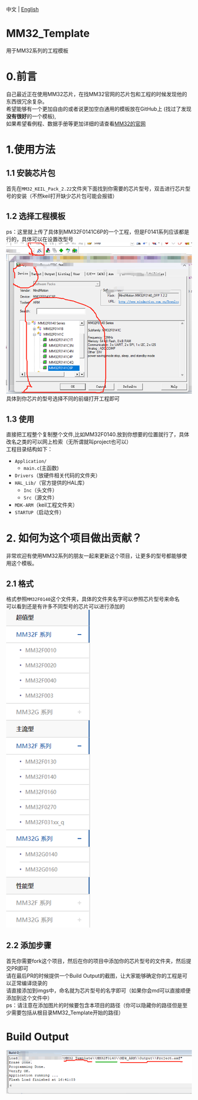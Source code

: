 中文 | [English](README_EN.md)
# MM32_Template
用于MM32系列的工程模板
# 0.前言
自己最近正在使用MM32芯片，在找MM32官网的芯片包和工程的时候发现他的东西很冗余复杂。<br>
希望能够有一个更加自由的或者说更加空白通用的模板放在GitHub上 (找过了发现**没有很好**的一个模板),<br>
如果希望看例程、数据手册等更加详细的请查看[MM32的官网](https://www.mindmotion.com.cn/products/mm32mcu/)

# 1.使用方法
## 1.1 安装芯片包
首先在`MM32_KEIL_Pack_2.22`文件夹下面找到你需要的芯片型号，双击进行芯片型号的安装（不然keil打开缺少芯片包可能会报错）<br>
## 1.2 选择工程模板
ps：这里就上传了具体到MM32F0141C6P的一个工程，但是F0141系列应该都是行的，具体可以在设置改型号<br>
![通过设置更改芯片型号](/imgs/1.png)<br>
具体到你芯片的型号选择不同的前缀打开工程即可<br>
## 1.3 使用
直接把工程整个复制整个文件,比如MM32F0140.放到你想要的位置就行了，具体改名之类的可以网上检索（无所谓就叫project也可以）<br>
工程目录结构如下：<br>
- `Application/`
  - `main.c`(主函数)
- `Drivers`（放硬件相关代码的文件夹）
- `HAL_Lib/`（官方提供的HAL库）
  - `Inc`（头文件）
  - `Src`（源文件）
- `MDK-ARM`（keil工程文件夹）
- `STARTUP`（启动文件）
# 2. 如何为这个项目做出贡献？
非常欢迎有使用MM32系列的朋友一起来更新这个项目，让更多的型号都能够使用这个模板。<br>
## 2.1 格式
格式参照`MM32F0140`这个文件夹，具体的文件夹名字可以参照芯片型号来命名<br>
可以看到还是有许多不同型号的芯片可以进行添加的<br>
![不同型号芯片](/imgs/2.png)<br>
## 2.2 添加步骤
首先你需要fork这个项目，然后在你的项目中添加你的芯片型号的文件夹，然后提交PR即可<br>
请在最后PR的时候提供一个Build Output的截图，让大家能够确定你的工程是可以正常编译烧录的<br>
请直接添加到imgs中，命名就为芯片型号的名字即可（如果你会md可以直接顺便添加到这个文件中）<br>
ps：请注意在添加图片的时候要包含本项目的路径（你可以隐藏你的路径但是至少需要包括从根目录MM32_Template开始的路径）<br>
# Build Output
![MM32F0140](/imgs/MM32F0140.jpg)<br>